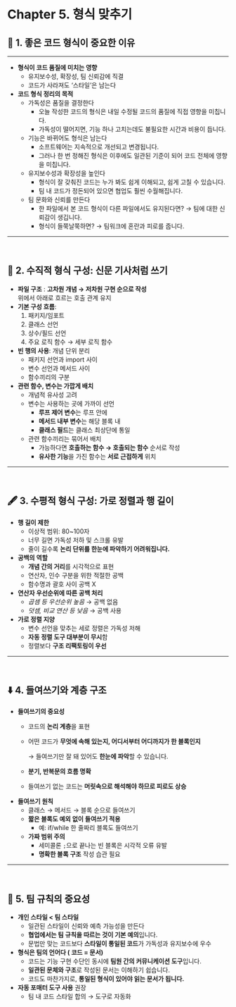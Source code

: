 # Chapter 5. 형식 맞추기


## 📝 1. 좋은 코드 형식이 중요한 이유

---

- **형식이 코드 품질에 미치는 영향**
    - 유지보수성, 확장성, 팀 신뢰감에 직결
    - 코드가 사라져도 ‘스타일’은 남는다
- **코드 형식 정리의 목적**
    - 가독성은 품질을 결정한다
        - 오늘 작성한 코드의 형식은 내일 수정될 코드의 품질에 직접 영향을 미칩니다.
        - 가독성이 떨어지면, 기능 하나 고치는데도 불필요한 시간과 비용이 듭니다.
    - 기능은 바뀌어도 형식은 남는다
        - 소프트웨어는 지속적으로 개선되고 변경됩니다.
        - 그러나 한 번 정해진 형식은 이후에도 일관된 기준이 되어 코드 전체에 영향을 미칩니다.
    - 유지보수성과 확장성을 높인다
        - 형식이 잘 갖춰진 코드는 누가 봐도 쉽게 이해되고, 쉽게 고칠 수 있습니다.
        - 팀 내 코드가 정돈되어 있으면 협업도 훨씬 수월해집니다.
    - 팀 문화와 신뢰를 만든다
        - 한 파일에서 본 코드 형식이 다른 파일에서도 유지된다면? → 팀에 대한 신뢰감이 생깁니다.
        - 형식이 들쭉날쭉하면? → 팀워크에 혼란과 피로를 줍니다.

---

<br>

## 📑 2. 수직적 형식 구성: 신문 기사처럼 쓰기 

- **파일 구조**
    : **고차원 개념 → 저차원 구현 순으로 작성**  
      위에서 아래로 흐르는 호출 관계 유지
- **기본 구성 흐름**:
    1. 패키지/임포트
    2. 클래스 선언
    3. 상수/필드 선언
    4. 주요 로직 함수 → 세부 로직 함수
- **빈 행의 사용**: 개념 단위 분리
    - 패키지 선언과 import 사이
    - 변수 선언과 메서드 사이
    - 함수끼리의 구분
- **관련 함수, 변수는 가깝게 배치**
    - 개념적 유사성 고려
    - 변수는 사용하는 곳에 가까이 선언
        - **루프 제어 변수**는 루프 안에
        - **메서드 내부 변수**는 해당 블록 내
        - **클래스 필드**는 클래스 최상단에 통일
    - 관련 함수끼리는 묶어서 배치
        - 가능하다면 **호출하는 함수 → 호출되는 함수** 순서로 작성
        - **유사한 기능**을 가진 함수는 **서로 근접하게** 위치

---

<br>

## 🖋️ 3. 수평적 형식 구성: 가로 정렬과 행 길이 

- **행 길이 제한**
    - 이상적 범위: 80~100자
    - 너무 길면 가독성 저하 및 스크롤 유발
    - 줄이 길수록 **논리 단위를 한눈에 파악하기 어려워집니다.**
- **공백의 역할**
    - **개념 간의 거리**를 시각적으로 표현
    - 연산자, 인수 구분을 위한 적절한 공백
    - 함수명과 괄호 사이 공백 X
- **연산자 우선순위에 따른 공백 처리**
    - *곱셈 등 우선순위 높음* → 공백 없음
    - *덧셈, 비교 연산 등 낮음* → 공백 사용
- **가로 정렬 지양**
    - 변수 선언을 맞추는 세로 정렬은 가독성 저해
    - **자동 정렬 도구 대부분이 무시**함
    - 정렬보다 **구조 리팩토링이 우선**

---

<br>

## ⬇️ 4. 들여쓰기와 계층 구조 

- **들여쓰기의 중요성**
    - 코드의 **논리 계층**을 표현
    - 어떤 코드가 **무엇에 속해 있는지, 어디서부터 어디까지가 한 블록인지**
        
        → 들여쓰기만 잘 돼 있어도 **한눈에 파악**할 수 있습니다.
        
    - **분기, 반복문의 흐름 명확**
    - 들여쓰기 없는 코드는 **머릿속으로 해석해야 하므로 피로도 상승**
- **들여쓰기 원칙**
    - 클래스 → 메서드 → 블록 순으로 들여쓰기
    - **짧은 블록도 예외 없이 들여쓰기 적용**
        - 예: if/while 한 줄짜리 블록도 들여쓰기
    - **가짜 범위 주의**
        - 세미콜론 `;`으로 끝나는 빈 블록은 시각적 오류 유발
        - **명확한 블록 구조** 작성 습관 필요

---

<br>

## 👥 5. 팀 규칙의 중요성 

- **개인 스타일 < 팀 스타일**
    - 일관된 스타일이 신뢰와 예측 가능성을 만든다
    - **협업에서는 팀 규칙을 따르는 것이 기본 예의**입니다.
    - 문법만 맞는 코드보다 **스타일이 통일된 코드**가 가독성과 유지보수에 우수
- **형식은 팀의 언어다 ( 코드 = 문서)**
    - 코드는 기능 구현 수단인 동시에 **팀원 간의 커뮤니케이션 도구**입니다.
    - **일관된 문체와 구조**로 작성된 문서는 이해하기 쉽습니다.
    - 코드도 마찬가지로, **통일된 형식이 있어야 읽는 문서가 됩니다.**
- **자동 포매터 도구 사용** 권장
    - 팀 내 코드 스타일 합의 → 도구로 자동화
